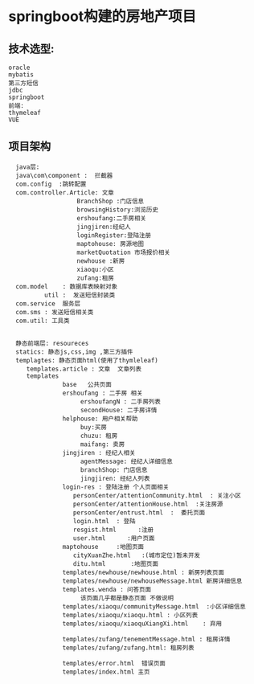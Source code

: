 # springboot构建的房地产项目



## 技术选型:
    oracle
    mybatis
    第三方短信
    jdbc      
    springboot
    前端:  
    thymeleaf
    VUE
    

## 项目架构
      java层:
      java\com\component :  拦截器
      com.config  :跳转配置
      com.controller.Article: 文章
                       BranchShop :门店信息
                       browsingHistory:浏览历史
                       ershoufang:二手房相关
                       jingjiren:经纪人
                       loginRegister:登陆注册
                       maptohouse: 房源地图
                       marketQuotation 市场报价相关
                       newhouse :新房
                       xiaoqu:小区
                       zufang:租房
      com.model    : 数据库表映射对象
              util :  发送短信封装类
      com.service  服务层
      com.sms : 发送短信相关类
      com.util: 工具类
      
      
      静态前端层: resoureces
      statics: 静态js,css,img ,第三方插件           
      templagtes: 静态页面html(使用了thymleleaf)
         templates.article : 文章  文章列表
         templates
                   base   公共页面 
                   ershoufang : 二手房 相关
                        ershoufangN : 二手房列表
                        secondHouse: 二手房详情
                   helphouse: 用户相关帮助
                        buy:买房
                        chuzu: 租房
                        maifang: 卖房 
                   jingjiren : 经纪人相关
                        agentMessage: 经纪人详细信息
                        branchShop: 门店信息
                        jingjiren: 经纪人列表
                   login-res : 登陆注册 个人页面相关
                      personCenter/attentionCommunity.html  : 关注小区
                      personCenter/attentionHouse.html  :关注房源
                      personCenter/entrust.html  :  委托页面
                      login.html  : 登陆
                      resgist.html      :注册
                      user.html      :用户页面  
                   maptohouse     :地图页面
                      cityXuanZhe.html   :(城市定位)暂未开发     
                      ditu.html       :地图页面
                   templates/newhouse/newhouse.html : 新房列表页面    
                   templates/newhouse/newhouseMessage.html 新房详细信息    
                   templates.wenda : 问答页面
                        该页面几乎都是静态页面 不做说明
                   templates/xiaoqu/communityMessage.html  :小区详细信息
                   templates/xiaoqu/xiaoqu.html : 小区列表
                   templates/xiaoqu/xiaoquXiangXi.html    : 弃用    
                   
                   templates/zufang/tenementMessage.html : 租房详情
                   templates/zufang/zufang.html: 租房列表 
                   
                   templates/error.html  错误页面
                   templates/index.html 主页                
